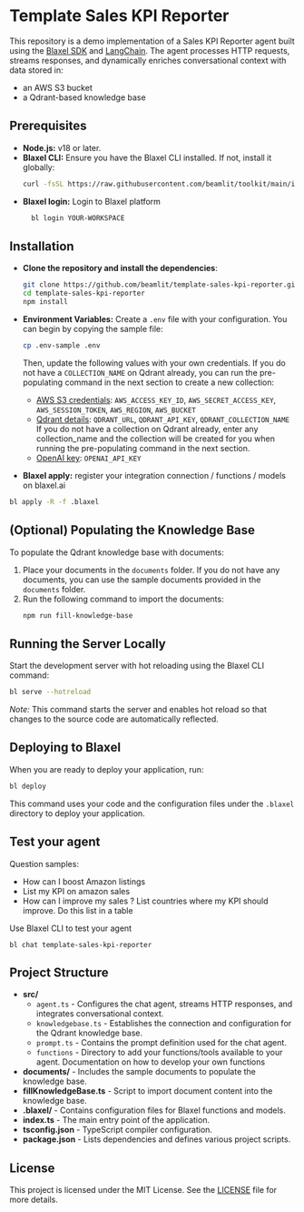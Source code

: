 # Template Sales KPI Reporter

This repository is a demo implementation of a Sales KPI Reporter agent built using the [Blaxel SDK](https://blaxel.ai) and [LangChain](https://langchain.com).
The agent processes HTTP requests, streams responses, and dynamically enriches conversational context with data stored in:

- an AWS S3 bucket
- a Qdrant-based knowledge base

## Prerequisites

- **Node.js:** v18 or later.
- **Blaxel CLI:** Ensure you have the Blaxel CLI installed. If not, install it globally:
  ```bash
  curl -fsSL https://raw.githubusercontent.com/beamlit/toolkit/main/install.sh | BINDIR=$HOME/.local/bin sh
  ```
- **Blaxel login:** Login to Blaxel platform
  ```bash
    bl login YOUR-WORKSPACE
  ```

## Installation

- **Clone the repository and install the dependencies**:

  ```bash
  git clone https://github.com/beamlit/template-sales-kpi-reporter.git
  cd template-sales-kpi-reporter
  npm install
  ```

- **Environment Variables:** Create a `.env` file with your configuration. You can begin by copying the sample file:

  ```bash
  cp .env-sample .env
  ```

  Then, update the following values with your own credentials. If you do not have a `COLLECTION_NAME` on Qdrant already, you can run the pre-populating command in the next section to create a new collection:

  - [AWS S3 credentials](https://aws.amazon.com/s3): `AWS_ACCESS_KEY_ID`, `AWS_SECRET_ACCESS_KEY`, `AWS_SESSION_TOKEN`, `AWS_REGION`, `AWS_BUCKET`
  - [Qdrant details](https://cloud.qdrant.io/accounts/d416c5c1-67f2-4e25-9f02-84205b220ab8/cloud-access/database-api-keys): `QDRANT_URL`, `QDRANT_API_KEY`, `QDRANT_COLLECTION_NAME` If you do not have a collection on Qdrant already, enter any collection_name and the collection will be created for you when running the pre-populating command in the next section.
  - [OpenAI key](https://platform.openai.com/api-keys): `OPENAI_API_KEY`

- **Blaxel apply:** register your integration connection / functions / models on blaxel.ai

```bash
bl apply -R -f .blaxel
```

## (Optional) Populating the Knowledge Base

To populate the Qdrant knowledge base with documents:

1. Place your documents in the `documents` folder. If you do not have any documents, you can use the sample documents provided in the `documents` folder.
2. Run the following command to import the documents:
   ```bash
   npm run fill-knowledge-base
   ```

## Running the Server Locally

Start the development server with hot reloading using the Blaxel CLI command:

```bash
bl serve --hotreload
```

_Note:_ This command starts the server and enables hot reload so that changes to the source code are automatically reflected.

## Deploying to Blaxel

When you are ready to deploy your application, run:

```bash
bl deploy
```

This command uses your code and the configuration files under the `.blaxel` directory to deploy your application.

## Test your agent

Question samples:

- How can I boost Amazon listings
- List my KPI on amazon sales
- How can I improve my sales ? List countries where my KPI should improve. Do this list in a table

Use Blaxel CLI to test your agent

```
bl chat template-sales-kpi-reporter
```

## Project Structure

- **src/**
  - `agent.ts` - Configures the chat agent, streams HTTP responses, and integrates conversational context.
  - `knowledgebase.ts` - Establishes the connection and configuration for the Qdrant knowledge base.
  - `prompt.ts` - Contains the prompt definition used for the chat agent.
  - `functions` - Directory to add your functions/tools available to your agent. Documentation on how to develop your own functions
- **documents/** - Includes the sample documents to populate the knowledge base.
- **fillKnowledgeBase.ts** - Script to import document content into the knowledge base.
- **.blaxel/** - Contains configuration files for Blaxel functions and models.
- **index.ts** - The main entry point of the application.
- **tsconfig.json** - TypeScript compiler configuration.
- **package.json** - Lists dependencies and defines various project scripts.

## License

This project is licensed under the MIT License. See the [LICENSE](LICENSE) file for more details.
